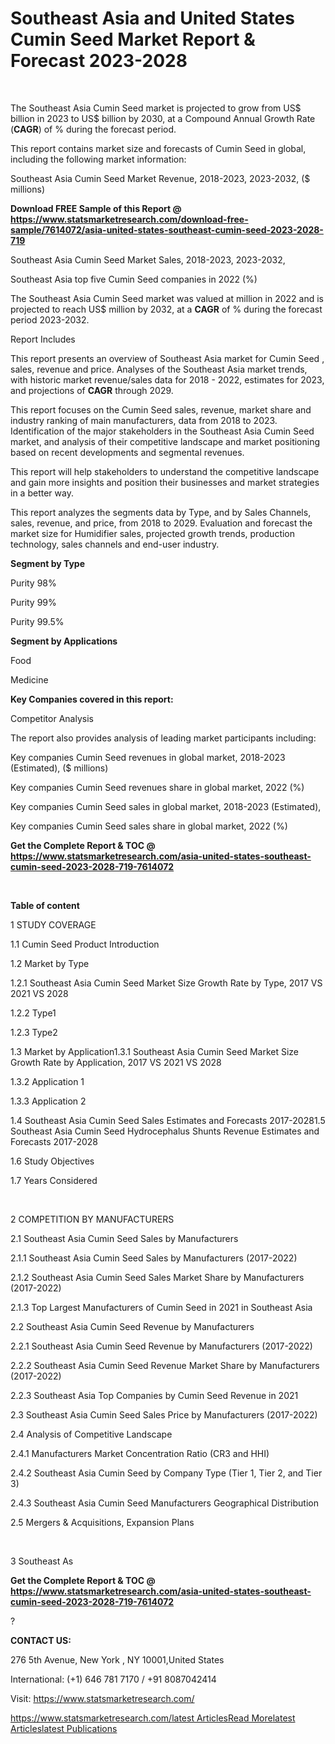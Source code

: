 <h1>Southeast Asia and United States Cumin Seed Market Report & Forecast 2023-2028</h1><br/><p>The Southeast Asia Cumin Seed market is projected to grow from US$ billion in 2023 to US$ billion by 2030, at a Compound Annual Growth Rate (<strong>CAGR</strong>) of % during the forecast period.</p>
 
 
 
 <p>This report contains market size and forecasts of Cumin Seed in global, including the following market information:</p>
 
 
 
 <p>Southeast Asia Cumin Seed Market Revenue, 2018-2023, 2023-2032, ($ millions)</p>
 
 
 
 <p><strong>Download FREE Sample of this Report @ <a href="https://www.statsmarketresearch.com/download-free-sample/7614072/asia-united-states-southeast-cumin-seed-2023-2028-719">https://www.statsmarketresearch.com/download-free-sample/7614072/asia-united-states-southeast-cumin-seed-2023-2028-719</a></strong></p>
 
 
 
 <p>Southeast Asia Cumin Seed Market Sales, 2018-2023, 2023-2032,</p>
 
 
 
 <p>Southeast Asia top five Cumin Seed companies in 2022 (%)</p>
 
 
 
 <p>The Southeast Asia Cumin Seed market was valued at million in 2022 and is projected to reach US$ million by 2032, at a <strong>CAGR</strong> of % during the forecast period 2023-2032.</p>
 
 
 
 <p>Report Includes</p>
 
 
 
 <p>This report presents an overview of Southeast Asia market for Cumin Seed , sales, revenue and price. Analyses of the Southeast Asia market trends, with historic market revenue/sales data for 2018 - 2022, estimates for 2023, and projections of <strong>CAGR</strong> through 2029.</p>
 
 
 
 <p>This report focuses on the Cumin Seed sales, revenue, market share and industry ranking of main manufacturers, data from 2018 to 2023. Identification of the major stakeholders in the Southeast Asia Cumin Seed market, and analysis of their competitive landscape and market positioning based on recent developments and segmental revenues.</p>
 
 
 
 <p>This report will help stakeholders to understand the competitive landscape and gain more insights and position their businesses and market strategies in a better way.</p>
 
 
 
 <p>This report analyzes the segments data by Type, and by Sales Channels, sales, revenue, and price, from 2018 to 2029. Evaluation and forecast the market size for Humidifier sales, projected growth trends, production technology, sales channels and end-user industry.</p>
 
 
 
 <p><strong>Segment by Type</strong></p>
 
 
 
 <p>Purity 98%</p>
 
 
 
 <p>Purity 99%</p>
 
 
 
 <p>Purity 99.5%</p>
 
 
 
 <p><strong>Segment <strong><strong>by Applications</strong></strong></strong></p>
 
 
 
 <p>Food</p>
 
 
 
 <p>Medicine</p>
 
 
 
 <p><strong>Key Companies covered in this report:</strong></p>
 
 
 
 <p>Competitor Analysis</p>
 
 
 
 <p>The report also provides analysis of leading market participants including:</p>
 
 
 
 <p>Key companies Cumin Seed revenues in global market, 2018-2023 (Estimated), ($ millions)</p>
 
 
 
 <p>Key companies Cumin Seed revenues share in global market, 2022 (%)</p>
 
 
 
 <p>Key companies Cumin Seed sales in global market, 2018-2023 (Estimated),</p>
 
 
 
 <p>Key companies Cumin Seed sales share in global market, 2022 (%)</p>
 
 
 
 <div><b>Get the Complete Report & TOC @ <a href="https://www.statsmarketresearch.com/asia-united-states-southeast-cumin-seed-2023-2028-719-7614072">https://www.statsmarketresearch.com/asia-united-states-southeast-cumin-seed-2023-2028-719-7614072</a></b></div>
 
 
 
 <p><br />
 
 <b>Table of content</b></p>
 
 
 
 <p>1 STUDY COVERAGE<br />
 
 1.1 Cumin Seed Product Introduction<br />
 
 1.2 Market by Type<br />
 
 1.2.1 Southeast Asia Cumin Seed Market Size Growth Rate by Type, 2017 VS 2021 VS 2028<br />
 
 1.2.2 Type1<br />
 
 1.2.3 Type2<br />
 
 1.3 Market by Application1.3.1 Southeast Asia Cumin Seed Market Size Growth Rate by Application, 2017 VS 2021 VS 2028<br />
 
 1.3.2 Application 1<br />
 
 1.3.3 Application 2<br />
 
 1.4 Southeast Asia Cumin Seed Sales Estimates and Forecasts 2017-20281.5 Southeast Asia Cumin Seed Hydrocephalus Shunts Revenue Estimates and Forecasts 2017-2028<br />
 
 1.6 Study Objectives<br />
 
 1.7 Years Considered<br />
 
 <br />
 
 2 COMPETITION BY MANUFACTURERS<br />
 
 2.1 Southeast Asia Cumin Seed Sales by Manufacturers<br />
 
 2.1.1 Southeast Asia Cumin Seed Sales by Manufacturers (2017-2022)<br />
 
 2.1.2 Southeast Asia Cumin Seed Sales Market Share by Manufacturers (2017-2022)<br />
 
 2.1.3 Top Largest Manufacturers of Cumin Seed in 2021 in Southeast Asia<br />
 
 2.2 Southeast Asia Cumin Seed Revenue by Manufacturers<br />
 
 2.2.1 Southeast Asia Cumin Seed Revenue by Manufacturers (2017-2022)<br />
 
 2.2.2 Southeast Asia Cumin Seed Revenue Market Share by Manufacturers (2017-2022)<br />
 
 2.2.3 Southeast Asia Top Companies by Cumin Seed Revenue in 2021<br />
 
 2.3 Southeast Asia Cumin Seed Sales Price by Manufacturers (2017-2022)<br />
 
 2.4 Analysis of Competitive Landscape<br />
 
 2.4.1 Manufacturers Market Concentration Ratio (CR3 and HHI)<br />
 
 2.4.2 Southeast Asia Cumin Seed by Company Type (Tier 1, Tier 2, and Tier 3)<br />
 
 2.4.3 Southeast Asia Cumin Seed Manufacturers Geographical Distribution<br />
 
 2.5 Mergers & Acquisitions, Expansion Plans<br />
 
 <br />
 
 3 Southeast As</p>
 
 
 
 <div><b>Get the Complete Report & TOC @ <a href="https://www.statsmarketresearch.com/asia-united-states-southeast-cumin-seed-2023-2028-719-7614072">https://www.statsmarketresearch.com/asia-united-states-southeast-cumin-seed-2023-2028-719-7614072</a></b></div>
 
 
 
 <p>? </p>
 
 
 
 <p><b>CONTACT US:</b><br />
 
 276 5th Avenue, New York , NY 10001,United States<br />
 
 International: (+1) 646 781 7170 / +91 8087042414<br />
 
 Visit: <a href="https://www.statsmarketresearch.com/">https://www.statsmarketresearch.com/</a><br />
 
 <a href="https://gyeongbokgung.com">https://www.statsmarketresearch.com/</a><a href="https://hallyeomaritime.com">latest Articles</a><a href="https://jingwansa.com">Read More</a><a href="https://nguoiviet.jp/">latest Articles</a><a href="https://www.intelmarketresearch.com/">latest Publications</a></p>